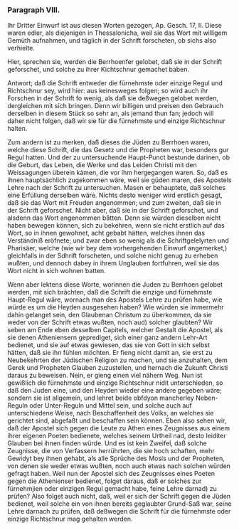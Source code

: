 <!-- Seite 137 --> 

### Paragraph VIII. ###

Ihr Dritter Einwurf ist aus diesen Worten
gezogen, Ap. Gesch. 17, II. Diese waren edler, 
als diejenigen in Thessalonicha, weil sie das Wort mit
willigem Gemüth aufnahmen, und täglich in der
Schrift forscheten, ob sichs also verhielte.

Hier, sprechen sie, werden die Berrhoenfer gelobet,
daß sie in der Schrift geforschet, und solche zu
ihrer Kichtschnur gemachet baben.

Antwort; daß die Schrift entweder die fürnehmste
oder einzige Regul und Richtschnur sey, wird hier: 
aus keinesweges folgen; so wird auch ihr Forschen in 
der Schrift fo wenig, als daß sie deßwegen gelobet 
werden, dergleichen mit sich bringen. Denn wir billigen
und preisen den Gebrauch derselben in diesem 
Stück so sehr an, als jemand thun fan; jedoch will 
daher nicht folgen, daß wir sie für die fürnehmste und 
einzige Richtschnur halten. 

Zum andern ist zu merken, daß dieses die Jüden zu 
Berrhoen waren, welche diese Schrift, die das Gesetz 
und die Propheten war, besonders gur Regul hatten. 
Und der zu untersuchende Haupt-Punct bestunde darinen,
ob die Geburt, das Leben, die Werke und das Leiden
Christi mit den Weissagungen überein kámen, die
vor ihm hergegangen waren. So, daß es ihnen hauptsächlich
zugekommen wäre, weil sie güden maren, des
Apostels Lehre nach der Schrift zu untersuchen. Masen
er behauptete, daß solches eine Erfüllung derselben
wäre. Nichts desto weniger wird erstlich gesagt, daß
sie das Wort mit Freuden angenommen; und zum
zweiten, daß sie in der Schrift geforschet. Nicht aber,
daß sie in der Schrift geforschet, und alsdenn das Wort 
angenommen båtten. Denn sie würden dieselben nicht 
haben bewegen können, sich zu bekehren, wenn sie nicht 
erstlich auf das Wort, so in ihnen gewohnet, acht gebabt<!-- Seite 138 --> 
hätten, welches ihnen das Verständniß eröfnete;
und zwar eben so wenig als die Schriftgelelyrten und
Pharisäer, welche (wie wir bey dem vorhergehenden
Einwurf angemerket,) gleichfalls in der Sdhrift forscheten,
und solche nicht genug zu erheben wußten, und dennoch
dabey in ihrem Unglauben fortfuhren, weil sie
das Wort nicht in sich wohnen batten.

Wenn aber lektens diese Worte, worinnen die Juden
zu Berrhoen gelobet werden, mit sich brächten, daß
die Schrift die einzige und fürnehmste Haupt-Regul
wäre, wornach man des Apostels Lehre zu prüfen habe,
wie würde es um die Heyden ausgesehen haben? Wie
würden sie immermehr dahin gelanget sein, den Glaubenan
Christum zu überkommen, da sie weder von der 
Schrift etwas wußten, noch aud) solcher glaubten?
Wir seben am Ende eben desselben Capitels, welcher
Gestalt die Apostel, als sie denen Atheniensern geprediget,
sich einer ganz andern Lehr-Art bedienet, und sie auf
etwas gewiesen, das sie von Gott in sich selbst hätten,
daß sie ihn fühlen möchten. Er fieng nicht damit
an, sie erst zu Neubekehrten der Jüdischen Religion zu
machen, und sie anzuhalten, dem Gerek und Propheten
Glauben zuzustellen, und hernach die Zukunft Christi
daraus zu beweisen. Nein, er gieng einen viel nähern
Weg. Nun ist gewißlich die fürnehmste und einzige
Richtschnur nidit unterschieden, so daß den Juden eine,
und den Heyden wieder eine andere gegeben wäre; sondern
sie ist allgemein, und lehret beide obfdyon mancherley
Neben-Reguln oder Unter-Reguln und Mittel
sein, und solche auch auf unterschiedene Weise, nach
Beschaffenheit des Volks, an welches sie gerichtet sind,
abgefaßt und beschaffen sein können. Eben also sehen
wir, daß der Apostel sich gegen die Leute zu Athen eines
Zeugnisses aus einem ihrer eigenen Poeten bedienete,
welches seinem Urtheil nad, desto leiditer Glauben bei
ihnen finden würde. Und es ist kein Zweifel, daß solche<!-- Seite 139 --> 
Zeugnisse, die von Verfassern herrührten, die sie hoch 
schaften, mehr Gewidyt bey ihnen gehabt, als alle 
Sprüche des Mosis und der Propheten, von denen sie 
weder etwas wußten, noch auch etwas nach solchen 
würden gefragt haben. Weil nun der Apostel sich des 
Zeugnisses eines Poeten gegen die Athenienser bedienet, 
folget daraus, daß er solches zur fürnehmjien oder einzigen
Regul gemacht habe, feine Lehre darnad) zu prüfen?
Also folget auch nicht, daß, weil er sich der 
Schrift gegen die Jüden bedienet, weil solche ein von 
ihnen bereits geglaubter Grund-Saß war, seine Lehre 
darnach zu prüfen, daß deßwegen die Schrift für die 
fürnehmste oder einzige Richtschnur mag gehalten werden.

